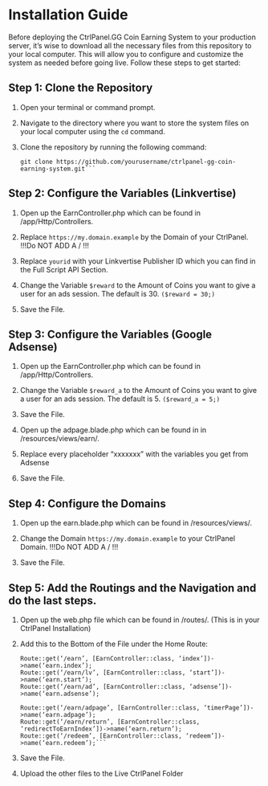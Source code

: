 # Installation Guide

Before deploying the CtrlPanel.GG Coin Earning System to your production server, it’s wise to download all the necessary files from this repository to your local computer. This will allow you to configure and customize the system as needed before going live. Follow these steps to get started:

## Step 1: Clone the Repository

1. Open your terminal or command prompt.

2. Navigate to the directory where you want to store the system files on your local computer using the `cd` command.

3. Clone the repository by running the following command:

   ```shell
   git clone https://github.com/yourusername/ctrlpanel-gg-coin-earning-system.git```
   
## Step 2: Configure the Variables (Linkvertise)

1. Open up the EarnController.php which can be found in /app/Http/Controllers.
 
2. Replace `https://my.domain.example` by the Domain of your CtrlPanel. !!!Do NOT ADD A / !!!
 
3. Replace `yourid` with your Linkvertise Publisher ID which you can find in the Full Script API Section.

4. Change the Variable `$reward` to the Amount of Coins you want to give a user for an ads session. The default is 30. `($reward = 30;)`
 
5. Save the File.
   
   
## Step 3: Configure the Variables (Google Adsense)

1. Open up the EarnController.php which can be found in /app/Http/Controllers.

2. Change the Variable `$reward_a` to the Amount of Coins you want to give a user for an ads session. The default is 5. `($reward_a = 5;)`
 
3. Save the File.
 
4. Open up the adpage.blade.php which can be found in in /resources/views/earn/.
 
5. Replace every placeholder “xxxxxxx” with the variables you get from Adsense
 
6. Save the File.


 
## Step 4: Configure the Domains 

1. Open up the earn.blade.php which can be found in /resources/views/.

2. Change the Domain `https://my.domain.example` to your CtrlPanel Domain. !!!Do NOT ADD A / !!!
 
3. Save the File.


## Step 5: Add the Routings and the Navigation and do the last steps.

1. Open up the web.php file which can be found in /routes/. (This is in your CtrlPanel Installation)

2. Add this to the Bottom of the File under the Home Route:
    ```shell
   Route::get(‘/earn’, [EarnController::class, ‘index’])->name(‘earn.index’);
    Route::get(‘/earn/lv’, [EarnController::class, ‘start’])->name(‘earn.start’);
    Route::get(‘/earn/ad’, [EarnController::class, ‘adsense’])->name(‘earn.adsense’);
                                                     
   Route::get(‘/earn/adpage’, [EarnController::class, ‘timerPage’])->name(‘earn.adpage’);
   Route::get(‘/earn/return’, [EarnController::class, ‘redirectToEarnIndex’])->name(‘earn.return’);
    Route::get(‘/redeem’, [EarnController::class, ‘redeem’])->name(‘earn.redeem’);```
 
3. Save the File.
 
4. Upload the other files to the Live CtrlPanel Folder